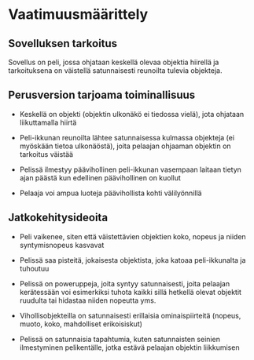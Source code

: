 # Vaatimuusmäärittely

## Sovelluksen tarkoitus

Sovellus on peli, jossa ohjataan keskellä olevaa objektia hiirellä ja tarkoituksena on väistellä satunnaisesti reunoilta tulevia objekteja.

## Perusversion tarjoama toiminallisuus

- Keskellä on objekti (objektin ulkonäkö ei tiedossa vielä), jota ohjataan liikuttamalla hiirtä

- Peli-ikkunan reunoilta lähtee satunnaisessa kulmassa objekteja (ei myöskään tietoa ulkonäöstä), joita pelaajan ohjaaman objektin on tarkoitus väistää
 
- Pelissä ilmestyy päävihollinen peli-ikkunan vasempaan laitaan tietyn ajan päästä kun edellinen päävihollinen on kuollut

- Pelaaja voi ampua luoteja päävihollista kohti välilyönnillä

## Jatkokehitysideoita

- Peli vaikenee, siten että väistettävien objektien koko, nopeus ja niiden syntymisnopeus kasvavat

- Pelissä saa pisteitä, jokaisesta objektista, joka katoaa peli-ikkunalta ja tuhoutuu

- Pelissä on poweruppeja, joita syntyy satunnaisesti, joita pelaajan kerätessään voi esimerkiksi tuhota kaikki sillä hetkellä olevat objektit ruudulta tai hidastaa niiden nopeutta yms.
  
- Vihollisobjekteilla on satunnaisesti erillaisia ominaispiirteitä (nopeus, muoto, koko, mahdolliset erikoisiskut)

- Pelissä on satunnaisia tapahtumia, kuten satunnaisten seinien ilmestyminen pelikentälle, jotka estävä pelaajan objektin liikkumisen

